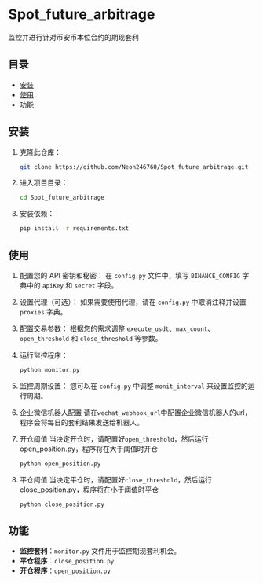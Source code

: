 # Spot_future_arbitrage

监控并进行针对币安币本位合约的期现套利

## 目录

- [安装](#安装)
- [使用](#使用)
- [功能](#功能)

## 安装

1. 克隆此仓库：
   ```bash
   git clone https://github.com/Neon246760/Spot_future_arbitrage.git
   ```
2. 进入项目目录：
   ```bash
   cd Spot_future_arbitrage
   ```
3. 安装依赖：
   ```bash
   pip install -r requirements.txt
   ```

## 使用

1. 配置您的 API 密钥和秘密：
   在 `config.py` 文件中，填写 `BINANCE_CONFIG` 字典中的 `apiKey` 和 `secret` 字段。

2. 设置代理（可选）：
   如果需要使用代理，请在 `config.py` 中取消注释并设置 `proxies` 字典。

3. 配置交易参数：
   根据您的需求调整 `execute_usdt`、`max_count`、`open_threshold` 和 `close_threshold` 等参数。

4. 运行监控程序：
   ```bash
   python monitor.py
   ```

5. 监控周期设置：
   您可以在 `config.py` 中调整 `monit_interval` 来设置监控的运行周期。

6. 企业微信机器人配置
    请在`wechat_webhook_url`中配置企业微信机器人的url，程序会将每日的套利结果发送给机器人。

7. 开仓阈值
    当决定开仓时，请配置好`open_threshold`，然后运行open_position.py，程序将在大于阈值时开仓
    ```bash
   python open_position.py
   ```

8. 平仓阈值
    当决定平仓时，请配置好`close_threshold`，然后运行close_position.py，程序将在小于阈值时平仓
    ```bash
   python close_position.py
   ```

## 功能

- **监控套利**：`monitor.py` 文件用于监控期现套利机会。
- **平仓程序**：`close_position.py`
- **开仓程序**：`open_position.py`
